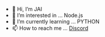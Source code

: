 - 👋 Hi, I’m JAI
- 👀 I’m interested in ... Node.js
- 🌱 I’m currently learning ... PYTHON
- 📫 How to reach me ... <a href="https://discord.gg/Van2dYRkqz">Discord</a>

